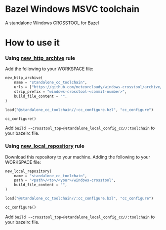 # Bazel Windows MSVC toolchain
A standalone Windows CROSSTOOL for Bazel

# How to use it

### Using [new_http_archive](https://docs.bazel.build/versions/master/be/workspace.html#new_http_archive) rule
Add the following to your WORKSPACE file:
```python
new_http_archive(
    name = "standalone_cc_toolchain",
    urls = ["https://github.com/meteorcloudy/windows-crosstool/archive/<commit-number>.zip"],
    strip_prefix = "windows-crosstool-<commit-number>",
    build_file_content = "",
)

load("@standalone_cc_toolchain//:cc_configure.bzl", "cc_configure")

cc_configure()
```
Add `build --crosstool_top=@standalone_local_config_cc//:toolchain` to your bazelrc file.

### Using [new_local_repository](https://docs.bazel.build/versions/master/be/workspace.html#new_local_repository) rule
Download this repository to your machine.
Adding the following to your WORKSPACE file:
```python
new_local_repository(
    name = "standalone_cc_toolchain",
    path = "<path>/<to>/<your>/windows-crosstool",
    build_file_content = "",
)

load("@standalone_cc_toolchain//:cc_configure.bzl", "cc_configure")

cc_configure()
```

Add `build --crosstool_top=@standalone_local_config_cc//:toolchain` to your bazelrc file.
